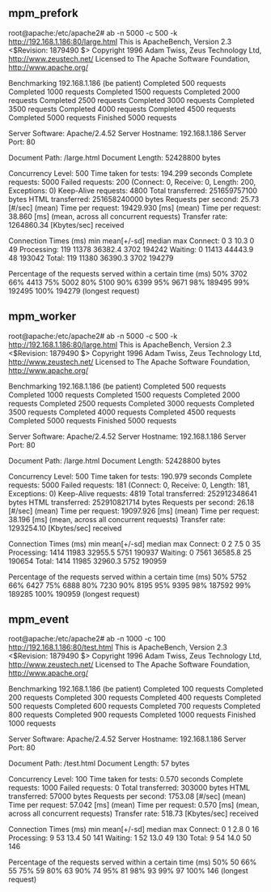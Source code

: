 
## mpm_prefork
root@apache:/etc/apache2# ab -n 5000 -c 500 -k http://192.168.1.186:80/large.html
This is ApacheBench, Version 2.3 <$Revision: 1879490 $>
Copyright 1996 Adam Twiss, Zeus Technology Ltd, http://www.zeustech.net/
Licensed to The Apache Software Foundation, http://www.apache.org/

Benchmarking 192.168.1.186 (be patient)
Completed 500 requests
Completed 1000 requests
Completed 1500 requests
Completed 2000 requests
Completed 2500 requests
Completed 3000 requests
Completed 3500 requests
Completed 4000 requests
Completed 4500 requests
Completed 5000 requests
Finished 5000 requests


Server Software:        Apache/2.4.52
Server Hostname:        192.168.1.186
Server Port:            80

Document Path:          /large.html
Document Length:        52428800 bytes

Concurrency Level:      500
Time taken for tests:   194.299 seconds
Complete requests:      5000
Failed requests:        200
   (Connect: 0, Receive: 0, Length: 200, Exceptions: 0)
Keep-Alive requests:    4800
Total transferred:      251659757100 bytes
HTML transferred:       251658240000 bytes
Requests per second:    25.73 [#/sec] (mean)
Time per request:       19429.930 [ms] (mean)
Time per request:       38.860 [ms] (mean, across all concurrent requests)
Transfer rate:          1264860.34 [Kbytes/sec] received

Connection Times (ms)
              min  mean[+/-sd] median   max
Connect:        0    3  10.3      0      49
Processing:   119 11378 36382.4   3702  194242
Waiting:        0 11413 44443.9     48  193042
Total:        119 11380 36390.3   3702  194279

Percentage of the requests served within a certain time (ms)
  50%   3702
  66%   4413
  75%   5002
  80%   5100
  90%   6399
  95%   9671
  98%  189495
  99%  192495
 100%  194279 (longest request)

## mpm_worker
root@apache:/etc/apache2# ab -n 5000 -c 500 -k http://192.168.1.186:80/large.html
This is ApacheBench, Version 2.3 <$Revision: 1879490 $>
Copyright 1996 Adam Twiss, Zeus Technology Ltd, http://www.zeustech.net/
Licensed to The Apache Software Foundation, http://www.apache.org/

Benchmarking 192.168.1.186 (be patient)
Completed 500 requests
Completed 1000 requests
Completed 1500 requests
Completed 2000 requests
Completed 2500 requests
Completed 3000 requests
Completed 3500 requests
Completed 4000 requests
Completed 4500 requests
Completed 5000 requests
Finished 5000 requests


Server Software:        Apache/2.4.52
Server Hostname:        192.168.1.186
Server Port:            80

Document Path:          /large.html
Document Length:        52428800 bytes

Concurrency Level:      500
Time taken for tests:   190.979 seconds
Complete requests:      5000
Failed requests:        181
   (Connect: 0, Receive: 0, Length: 181, Exceptions: 0)
Keep-Alive requests:    4819
Total transferred:      252912348641 bytes
HTML transferred:       252910821714 bytes
Requests per second:    26.18 [#/sec] (mean)
Time per request:       19097.926 [ms] (mean)
Time per request:       38.196 [ms] (mean, across all concurrent requests)
Transfer rate:          1293254.10 [Kbytes/sec] received

Connection Times (ms)
              min  mean[+/-sd] median   max
Connect:        0    2   7.5      0      35
Processing:  1414 11983 32955.5   5751  190937
Waiting:        0 7561 36585.8     25  190654
Total:       1414 11985 32960.3   5752  190959

Percentage of the requests served within a certain time (ms)
  50%   5752
  66%   6427
  75%   6888
  80%   7230
  90%   8195
  95%   9395
  98%  187592
  99%  189285
 100%  190959 (longest request)

 ## mpm_event
root@apache:/etc/apache2# ab -n 1000 -c 100 http://192.168.1.186:80/test.html
This is ApacheBench, Version 2.3 <$Revision: 1879490 $>
Copyright 1996 Adam Twiss, Zeus Technology Ltd, http://www.zeustech.net/
Licensed to The Apache Software Foundation, http://www.apache.org/

Benchmarking 192.168.1.186 (be patient)
Completed 100 requests
Completed 200 requests
Completed 300 requests
Completed 400 requests
Completed 500 requests
Completed 600 requests
Completed 700 requests
Completed 800 requests
Completed 900 requests
Completed 1000 requests
Finished 1000 requests


Server Software:        Apache/2.4.52
Server Hostname:        192.168.1.186
Server Port:            80

Document Path:          /test.html
Document Length:        57 bytes

Concurrency Level:      100
Time taken for tests:   0.570 seconds
Complete requests:      1000
Failed requests:        0
Total transferred:      303000 bytes
HTML transferred:       57000 bytes
Requests per second:    1753.08 [#/sec] (mean)
Time per request:       57.042 [ms] (mean)
Time per request:       0.570 [ms] (mean, across all concurrent requests)
Transfer rate:          518.73 [Kbytes/sec] received

Connection Times (ms)
              min  mean[+/-sd] median   max
Connect:        0    1   2.8      0      16
Processing:     9   53  13.4     50     141
Waiting:        1   52  13.0     49     130
Total:          9   54  14.0     50     146

Percentage of the requests served within a certain time (ms)
  50%     50
  66%     55
  75%     59
  80%     63
  90%     74
  95%     81
  98%     93
  99%     97
 100%    146 (longest request)


